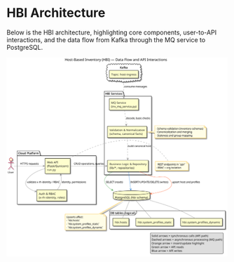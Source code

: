 # HBI Architecture

Below is the HBI architecture, highlighting core components, user-to-API interactions, and the data flow from Kafka through the MQ service to PostgreSQL.

![HBI Architecture](./architecture.png)
